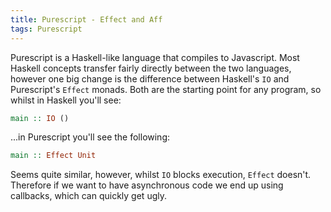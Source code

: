 ```yaml
---
title: Purescript - Effect and Aff
tags: Purescript
---
```


Purescript is a Haskell-like language that compiles to Javascript. Most Haskell concepts transfer fairly directly between the two languages, however one big change is the difference between Haskell's `IO` and Purescript's `Effect` monads. Both are the starting point for any program, so whilst in Haskell you'll see:

```haskell
main :: IO ()
```

...in Purescript you'll see the following:

```haskell
main :: Effect Unit
```

Seems quite similar, however, whilst `IO` blocks execution, `Effect` doesn't.
Therefore if we want to have asynchronous code we end up using callbacks, which
can quickly get ugly.


